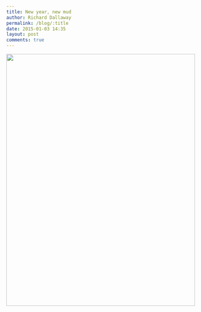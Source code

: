 ```yaml
---
title: New year, new mud
author: Richard Dallaway
permalink: /blog/:title
date: 2015-01-03 14:35
layout: post
comments: true
---
```


<a href="http://static.skitters.dallaway.com/tp_IMG_20150103_143248.jpg"><img src="http://static.skitters.dallaway.com/tp_thumb_IMG_20150103_143248.jpg" width="500" height="667"/></a>
